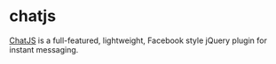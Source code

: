 chatjs
======

[ChatJS](http://www.chatjs.net/)  is a full-featured, lightweight, Facebook style jQuery plugin for instant messaging.
